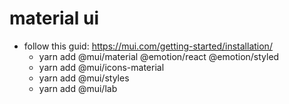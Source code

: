 # material ui 
* follow this guid: https://mui.com/getting-started/installation/
  * yarn add @mui/material @emotion/react @emotion/styled
  * yarn add @mui/icons-material
  * yarn add @mui/styles
  * yarn add @mui/lab